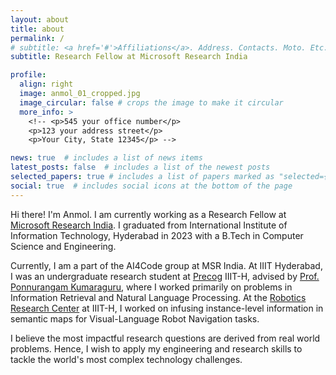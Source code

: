 ```yaml
---
layout: about
title: about
permalink: /
# subtitle: <a href='#'>Affiliations</a>. Address. Contacts. Moto. Etc.
subtitle: Research Fellow at Microsoft Research India

profile:
  align: right
  image: anmol_01_cropped.jpg
  image_circular: false # crops the image to make it circular
  more_info: >
    <!-- <p>545 your office number</p>
    <p>123 your address street</p>
    <p>Your City, State 12345</p> -->

news: true  # includes a list of news items
latest_posts: false  # includes a list of the newest posts
selected_papers: true # includes a list of papers marked as "selected={true}"
social: true  # includes social icons at the bottom of the page
---
```


Hi there! I'm Anmol. I am currently working as a Research Fellow at [Microsoft Research India](https://www.microsoft.com/en-us/research/lab/microsoft-research-india/). I graduated from International Institute of Information Technology, Hyderabad in 2023 with a B.Tech in Computer Science and Engineering.

Currently, I am a part of the AI4Code group at MSR India. At IIIT Hyderabad, I was an undergraduate research student at [Precog](https://precog.iiit.ac.in/) IIIT-H, advised by [Prof. Ponnurangam Kumaraguru](https://www.iiit.ac.in/people/faculty/PKguru/), where I worked primarily on problems in Information Retrieval and Natural Language Processing. At the [Robotics Research Center](https://robotics.iiit.ac.in/) at IIIT-H, I worked on infusing instance-level information in semantic maps for Visual-Language Robot Navigation tasks.

I believe the most impactful research questions are derived from real world problems. Hence, I wish to apply my engineering and research skills to tackle the world's most complex technology challenges.